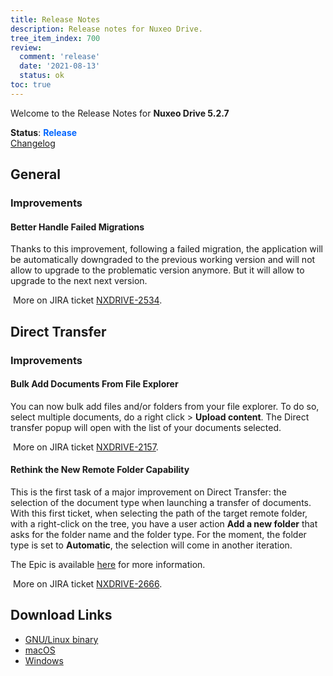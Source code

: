 ```yaml
---
title: Release Notes
description: Release notes for Nuxeo Drive.
tree_item_index: 700
review:
  comment: 'release'
  date: '2021-08-13'
  status: ok
toc: true
---
```


Welcome to the Release Notes for **Nuxeo Drive 5.2.7**

**Status**: <font color="#0066ff">**Release**</font> </br>
<i class="fa fa-long-arrow-right" aria-hidden="true"></i> [Changelog](https://github.com/nuxeo/nuxeo-drive/blob/master/docs/changes/5.2.7.md)

## General

### Improvements

#### Better Handle Failed Migrations

Thanks to this improvement, following a failed migration, the application will be automatically downgraded to the previous working version and will not allow to upgrade to the problematic version anymore. But it will allow to upgrade to the next next version.

<i class="fa fa-long-arrow-right" aria-hidden="true"></i>&nbsp;More on JIRA ticket [NXDRIVE-2534](https://jira.nuxeo.com/browse/NXDRIVE-2534).

## Direct Transfer

### Improvements

#### Bulk Add Documents From File Explorer

You can now bulk add files and/or folders from your file explorer.
To do so, select multiple documents, do a right click > **Upload content**. The Direct transfer popup will open with the list of your documents selected.

<i class="fa fa-long-arrow-right" aria-hidden="true"></i>&nbsp;More on JIRA ticket [NXDRIVE-2157](https://jira.nuxeo.com/browse/NXDRIVE-2157).

#### Rethink the New Remote Folder Capability

This is the first task of a major improvement on Direct Transfer: the selection of the document type when launching a transfer of documents.</br>
With this first ticket, when selecting the path of the target remote folder, with a right-click on the tree, you have a user action **Add a new folder** that asks for the folder name and the folder type. For the moment, the folder type is set to **Automatic**, the selection will come in another iteration.

The Epic is available [here](https://jira.nuxeo.com/browse/NXDRIVE-1999) for more information.

<i class="fa fa-long-arrow-right" aria-hidden="true"></i>&nbsp;More on JIRA ticket [NXDRIVE-2666](https://jira.nuxeo.com/browse/NXDRIVE-2666).

## Download Links

- [GNU/Linux binary](https://community.nuxeo.com/static/drive-updates/release/nuxeo-drive-5.2.7-x86_64.AppImage)
- [macOS](https://community.nuxeo.com/static/drive-updates/release/nuxeo-drive-5.2.7.dmg)
- [Windows](https://community.nuxeo.com/static/drive-updates/release/nuxeo-drive-5.2.7.exe)
